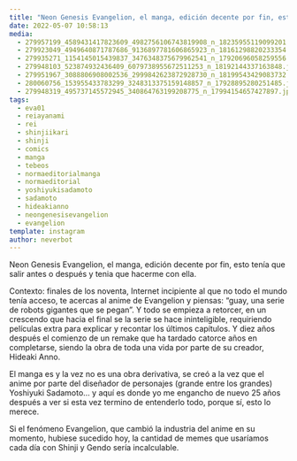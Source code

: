 ```yaml
---
title: "Neon Genesis Evangelion, el manga, edición decente por fin, esto tenía que salir antes o después y tenia que hacerme con ella"
date: 2022-05-07 10:58:13
media: 
  - 279957199_4589431417823609_4982756106743819908_n_18235955119099201.jpg
  - 279923049_4949640871787686_9136897781606865923_n_18161298820233354.jpg
  - 279935271_1154145015439837_3476348375679962541_n_17920696058259556.jpg
  - 279948103_523874932436409_6079738955672511253_n_18192144337163848.jpg
  - 279951967_3088806908002536_2999842623872928730_n_18199543429083732.jpg
  - 280060756_153955433783299_3248313375159148857_n_17928895280251485.jpg
  - 279948319_495737145572945_340864763199208775_n_17994154657427897.jpg
tags: 
  - eva01
  - reiayanami
  - rei
  - shinjiikari
  - shinji
  - comics
  - manga
  - tebeos
  - normaeditorialmanga
  - normaeditorial
  - yoshiyukisadamoto
  - sadamoto
  - hideakianno
  - neongenesisevangelion
  - evangelion
template: instagram
author: neverbot
---
```


Neon Genesis Evangelion, el manga, edición decente por fin, esto tenía que salir antes o después y tenia que hacerme con ella.

Contexto: finales de los noventa, Internet incipiente al que no todo el mundo tenía acceso, te acercas al anime de Evangelion y piensas: “guay, una serie de robots gigantes que se pegan”. Y todo se empieza a retorcer, en un crescendo que hacia el final se la serie se hace ininteligible, requiriendo películas extra para explicar y recontar los últimos capítulos. Y diez años después el comienzo de un remake que ha tardado catorce años en completarse, siendo la obra de toda una vida por parte de su creador, Hideaki Anno.

El manga es y la vez no es una obra derivativa, se creó a la vez que el anime por parte del diseñador de personajes (grande entre los grandes) Yoshiyuki Sadamoto… y aquí es donde yo me engancho de nuevo 25 años después a ver si esta vez termino de entenderlo todo, porque sí, esto lo merece.

Si el fenómeno Evangelion, que cambió la industria del anime en su momento, hubiese sucedido hoy, la cantidad de memes que usaríamos cada día con Shinji y Gendo sería incalculable.
